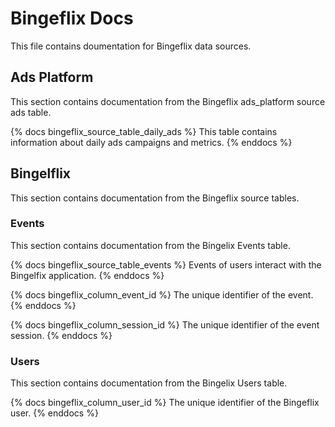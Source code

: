# Bingeflix Docs
This file contains doumentation for Bingeflix data sources.

## Ads Platform
This section contains documentation from the Bingeflix ads_platform source ads table.

{% docs bingeflix_source_table_daily_ads %}
This table contains information about daily ads campaigns and metrics.
{% enddocs %}

## Bingelflix
This section contains documentation from the Bingeflix source tables.

### Events
This section contains documentation from the Bingelix Events table.

{% docs bingeflix_source_table_events %}
Events of users interact with the Bingelfix application.
{% enddocs %}

{% docs bingeflix_column_event_id %}
The unique identifier of the event.
{% enddocs %}

{% docs bingeflix_column_session_id %}
The unique identifier of the event session.
{% enddocs %}


### Users
This section contains documentation from the Bingelix Users table.

{% docs bingeflix_column_user_id %}
The unique identifier of the Bingeflix user. 
{% enddocs %}
